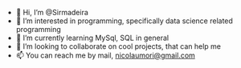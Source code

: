 - 👋 Hi, I’m @Sirmadeira
- 👀 I’m interested in programming, specifically data science related programming
- 🌱 I’m currently learning MySql, SQL in general
- 💞️ I’m looking to collaborate on cool projects, that can help me
- 📫 You can reach me by mail, nicolaumori@gmail.com  

<!---
Sirmadeira/Sirmadeira is a ✨ special ✨ repository because its `README.md` (this file) appears on your GitHub profile.
You can click the Preview link to take a look at your changes.
--->
